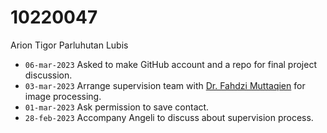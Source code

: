 # 10220047
Arion Tigor Parluhutan Lubis

+ `06-mar-2023` Asked to make GitHub account and a repo for final project discussion.
+ `03-mar-2023` Arrange supervision team with [Dr. Fahdzi Muttaqien](https://lppm.itb.ac.id/id/fahdzi-muttaqien/) for image processing.
+ `01-mar-2023` Ask permission to save contact.
+ `28-feb-2023` Accompany Angeli to discuss about supervision process.